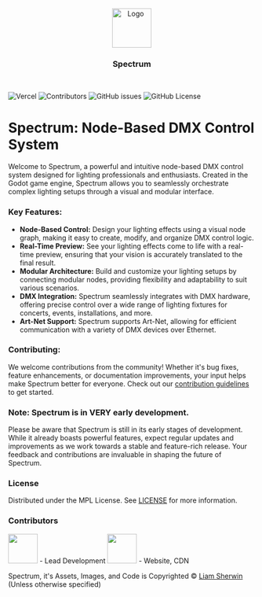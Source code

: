 <br/>
<p align="center">
  <a href="https://github.com/SpectrumPro/Spectrum-Website/">
    <img src="https://serv.hnz.li/spectrum/logo/default.png" alt="Logo" width="80" height="80">
  </a>

  <h3 align="center">Spectrum</h3>
  <br>

</p>

![Vercel](https://therealsujitk-vercel-badge.vercel.app/?app=spectrum-website) ![Contributors](https://img.shields.io/github/contributors/SpectrumPro/spectrum?color=dark-green) ![GitHub issues](https://img.shields.io/github/issues/SpectrumPro/Spectrum) ![GitHub License](https://img.shields.io/github/license/SpectrumPro/Spectrum)

# Spectrum: Node-Based DMX Control System

Welcome to Spectrum, a powerful and intuitive node-based DMX control system designed for lighting professionals and enthusiasts. Created in the Godot game engine, Spectrum allows you to seamlessly orchestrate complex lighting setups through a visual and modular interface.

### Key Features:
- **Node-Based Control:** Design your lighting effects using a visual node graph, making it easy to create, modify, and organize DMX control logic.
- **Real-Time Preview:** See your lighting effects come to life with a real-time preview, ensuring that your vision is accurately translated to the final result.
- **Modular Architecture:** Build and customize your lighting setups by connecting modular nodes, providing flexibility and adaptability to suit various scenarios.
- **DMX Integration:** Spectrum seamlessly integrates with DMX hardware, offering precise control over a wide range of lighting fixtures for concerts, events, installations, and more.
- **Art-Net Support:** Spectrum supports Art-Net, allowing for efficient communication with a variety of DMX devices over Ethernet.

### Contributing:
We welcome contributions from the community! Whether it's bug fixes, feature enhancements, or documentation improvements, your input helps make Spectrum better for everyone. Check out our [contribution guidelines](contributing.md) to get started.

### Note: Spectrum is in VERY early development.
Please be aware that Spectrum is still in its early stages of development. While it already boasts powerful features, expect regular updates and improvements as we work towards a stable and feature-rich release. Your feedback and contributions are invaluable in shaping the future of Spectrum.

### License

Distributed under the MPL License. See [LICENSE](https://github.com/SpectrumPro/Spectrum/blob/master/LICENSE) for more information.

### Contributors

[<img src="https://github.com/not-my-username.png" width="60px;"/>](https://github.com/not-my-username) - Lead Development 
[<img src="https://github.com/HuskyNZ.png" width="60px;"/>](https://github.com/HuskyNZ) - Website, CDN

Spectrum, it's Assets, Images, and Code is Copyrighted © [Liam Sherwin](https://liamsherwin.tech) (Unless otherwise specified)